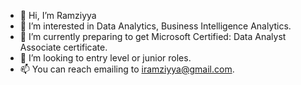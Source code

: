 - 👋 Hi, I’m Ramziyya
- 👀 I’m interested in Data Analytics, Business Intelligence Analytics.
- 🌱 I’m currently preparing to get Microsoft Certified: Data Analyst Associate certificate.
- 💞️ I’m looking to entry level or junior roles.
- 📫 You can reach emailing to iramziyya@gmail.com.


